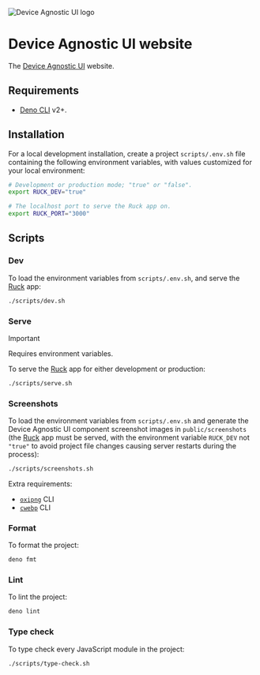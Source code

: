 ![Device Agnostic UI logo](https://cdn.jsdelivr.net/gh/jaydenseric/device-agnostic-ui/device-agnostic-ui-logo.svg)

# Device Agnostic UI website

The [Device Agnostic UI](https://github.com/jaydenseric/device-agnostic-ui)
website.

## Requirements

- [Deno CLI](https://deno.land/#installation) v2+.

## Installation

For a local development installation, create a project `scripts/.env.sh` file
containing the following environment variables, with values customized for your
local environment:

```sh
# Development or production mode; "true" or "false".
export RUCK_DEV="true"

# The localhost port to serve the Ruck app on.
export RUCK_PORT="3000"
```

## Scripts

### Dev

To load the environment variables from `scripts/.env.sh`, and serve the
[Ruck](https://ruck.tech) app:

```sh
./scripts/dev.sh
```

### Serve

> [!IMPORTANT]
>
> Requires environment variables.

To serve the [Ruck](https://ruck.tech) app for either development or production:

```sh
./scripts/serve.sh
```

### Screenshots

To load the environment variables from `scripts/.env.sh` and generate the Device
Agnostic UI component screenshot images in `public/screenshots` (the
[Ruck](https://ruck.tech) app must be served, with the environment variable
`RUCK_DEV` not `"true"` to avoid project file changes causing server restarts
during the process):

```sh
./scripts/screenshots.sh
```

Extra requirements:

- [`oxipng`](https://github.com/shssoichiro/oxipng) CLI
- [`cwebp`](https://github.com/webmproject/libwebp) CLI

### Format

To format the project:

```sh
deno fmt
```

### Lint

To lint the project:

```sh
deno lint
```

### Type check

To type check every JavaScript module in the project:

```sh
./scripts/type-check.sh
```
